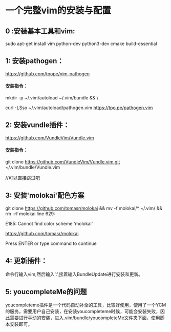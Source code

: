 # 一个完整vim的安装与配置
## 0 :安装基本工具和vim:
sudo apt-get install vim python-dev python3-dev cmake build-essential

## 1: 安装pathogen：
https://github.com/tpope/vim-pathogen
#### 安装指令：
mkdir -p ~/.vim/autoload ~/.vim/bundle && \\

curl -LSso ~/.vim/autoload/pathogen.vim https://tpo.pe/pathogen.vim


## 2: 安装vundle插件：
https://github.com/VundleVim/Vundle.vim
#### 安装指令：
git clone https://github.com/VundleVim/Vundle.vim.git ~/.vim/bundle/Vundle.vim

//可以直接跳过吧
## 3: 安装'molokai'配色方案
git clone https://github.com/tomasr/molokai && mv -f molokai/* ~/.vim/ && rm -rf molokai
line  629:

E185: Cannot find color scheme 'molokai'

https://github.com/tomasr/molokai

Press ENTER or type command to continue


## 4: 更新插件：
命令行输入vim,然后输入‘:’,接着输入BundleUpdate进行安装和更新。

## 5: youcompleteMe的问题
youcompleteme插件是一个代码自动补全的工具，比较好使用，使用了一个YCM的服务，需要用户自己安装，在安装youcompleteme时候，可能会安装失败，因此需要进行手动的安装，进入.vim/bundle/youcompleteMe文件夹下面，使用脚本安装即可。
